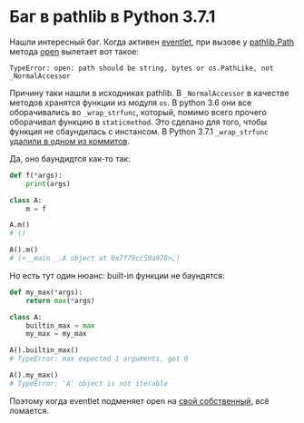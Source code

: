 # Баг в pathlib в Python 3.7.1

Нашли интересный баг. Когда активен [eventlet](https://github.com/eventlet/eventlet), при вызове у [pathlib.Path](https://docs.python.org/3/library/pathlib.html#pathlib.Path) метода [open](https://docs.python.org/3/library/pathlib.html#pathlib.Path.open) вылетает вот такое:

```
TypeError: open: path should be string, bytes or os.PathLike, not _NormalAccessor
```

Причину таки нашли в исходниках pathlib. В `_NormalAccessor` в качестве методов хранятся функции из модуля `os`. В python 3.6 они все оборачивались во `_wrap_strfunc`, который, помимо всего прочего оборачивал функцию в `staticmethod`. Это сделано для того, чтобы функция не сбаундилась с инстансом. В Python 3.7.1 `_wrap_strfunc` [удалили в одном из коммитов](https://github.com/python/cpython/commit/62a99515301fa250feba1a2e0f2d8ea2a29d700e).

Да, оно баундидтся как-то так:

```python
def f(*args):
    print(args)

class A:
    m = f

A.m()
# ()

A().m()
# (<__main__.A object at 0x7f79cc59a978>,)
```

Но есть тут один нюанс: built-in функции не баундятся:

```python
def my_max(*args):
    return max(*args)

class A:
    builtin_max = max
    my_max = my_max

A().builtin_max()
# TypeError: max expected 1 arguments, got 0

A().my_max()
# TypeError: 'A' object is not iterable
```

Поэтому когда eventlet подменяет open на [свой собственный](https://github.com/eventlet/eventlet/blob/7c21c8f92eed58c508f30defed133071c5728df7/eventlet/green/os.py#L101), всё ломается.
